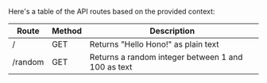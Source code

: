 Here's a table of the API routes based on the provided context:

| Route   | Method | Description                                        |
| ------- | ------ | -------------------------------------------------- |
| /       | GET    | Returns "Hello Hono!" as plain text                |
| /random | GET    | Returns a random integer between 1 and 100 as text |